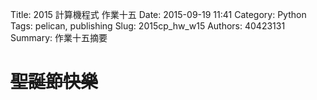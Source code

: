 Title: 2015 計算機程式 作業十五
Date: 2015-09-19 11:41
Category: Python
Tags: pelican, publishing
Slug: 2015cp_hw_w15
Authors: 40423131
Summary: 作業十五摘要


~~聖誕節快樂~~
=============

<!-- 導入 brython.js -->

<script type="text/javascript" src="http://brython.info/src/brython_dist.js"></script>

<!-- 啟動 brython() -->

<script>
window.onload=function(){
brython(1);
}
</script>

<!-- 以下利用 Brython 程式執行繪圖 -->

<canvas id="plotarea" width="400" height="400"></canvas>

<script type="text/python3">
# 導入 doc
from browser import document as doc
from browser import console
import math

# 準備繪圖畫布
canvas = doc["plotarea"]
ctx = canvas.getContext("2d")

# 開始畫直線
ctx.beginPath()
ctx.lineWidth = 5
ctx.moveTo(175, 65)
ctx.lineTo(120, 120)
ctx.strokeStyle = "#008B00"
ctx.stroke()

ctx.beginPath()
ctx.lineWidth = 5
ctx.moveTo(225, 65)
ctx.lineTo(280, 120)
ctx.strokeStyle = "#008B00"
ctx.stroke()

ctx.beginPath()
ctx.lineWidth = 5
ctx.moveTo(280, 120)
ctx.lineTo(240,120)
ctx.strokeStyle ="#008B00"
ctx.stroke()

ctx.beginPath()
ctx.lineWidth = 5
ctx.moveTo(120,120)
ctx.lineTo(160,120)
ctx.strokeStyle = "#008B00"
ctx.stroke()

ctx.beginPath()
ctx.lineWidth = 5
ctx.moveTo(160,120)
ctx.lineTo(80,200 )
ctx.strokeStyle = "#008B00"
ctx.stroke()

ctx.beginPath()
ctx.lineWidth = 5
ctx.moveTo(80,200)
ctx.lineTo(120, 200)
ctx.strokeStyle = "#008B00"
ctx.stroke()

ctx.beginPath()
ctx.lineWidth = 5
ctx.moveTo(120, 200)
ctx.lineTo(40,280)
ctx.strokeStyle = "#008B00"
ctx.stroke()

ctx.beginPath()
ctx.lineWidth = 5
ctx.moveTo(40,280)
ctx.lineTo(360,280)
ctx.strokeStyle = "#008B00"
ctx.stroke()

ctx.beginPath()
ctx.lineWidth = 5
ctx.moveTo(240,120)
ctx.lineTo(320,200)
ctx.strokeStyle = "#008B00"
ctx.stroke()

ctx.beginPath()
ctx.lineWidth = 5
ctx.moveTo(320,200)
ctx.lineTo(280,200)
ctx.strokeStyle = "#008B00"
ctx.stroke()

ctx.beginPath()
ctx.lineWidth = 5
ctx.moveTo(280,200)
ctx.lineTo(360,280)
ctx.strokeStyle = "#008B00"
ctx.stroke()

ctx.beginPath()
ctx.lineWidth = 5
ctx.moveTo(160,280)
ctx.lineTo(160,360 )
ctx.strokeStyle = "#8B4726"
ctx.stroke()

ctx.beginPath()
ctx.lineWidth = 5
ctx.moveTo(240,280)
ctx.lineTo(240, 360)
ctx.strokeStyle = "#8B4726"
ctx.stroke()

ctx.beginPath()
ctx.lineWidth = 5
ctx.moveTo(160, 360)
ctx.lineTo(240,360 )
ctx.strokeStyle = "#8B4726"
ctx.stroke()

ctx.beginPath()
ctx.lineWidth = 5
ctx.moveTo(200,0)
ctx.lineTo(170,80)
ctx.strokeStyle = "#EE9A00"
ctx.stroke()

ctx.beginPath()
ctx.lineWidth = 5
ctx.moveTo(170, 80)
ctx.lineTo(240,24 )
ctx.strokeStyle = "#EE9A00"
ctx.stroke()

ctx.beginPath()
ctx.lineWidth = 5
ctx.moveTo(240,24)
ctx.lineTo(160,24 )
ctx.strokeStyle = "#EE9A00"
ctx.stroke()

ctx.beginPath()
ctx.lineWidth = 5
ctx.moveTo(160,24)
ctx.lineTo(230,80 )
ctx.strokeStyle = "#EE9A00"
ctx.stroke()

ctx.beginPath()
ctx.lineWidth = 5
ctx.moveTo(230,80)
ctx.lineTo(200,0 )
ctx.strokeStyle = "#EE9A00"
ctx.stroke()

ctx.beginPath()
ctx.lineWidth = 5
ctx.moveTo(102,308)
ctx.lineTo(102,360 )
ctx.strokeStyle = "#7D26CD"
ctx.stroke()

ctx.beginPath()
ctx.lineWidth = 5
ctx.moveTo(102,360)
ctx.lineTo(154,360 )
ctx.strokeStyle = "#7D26CD"
ctx.stroke()

ctx.beginPath()
ctx.lineWidth = 5
ctx.moveTo(154,360)
ctx.lineTo(154,308 )
ctx.strokeStyle = "#7D26CD"
ctx.stroke()

ctx.beginPath()
ctx.lineWidth = 5
ctx.moveTo(154,308)
ctx.lineTo(102,308 )
ctx.strokeStyle = "#7D26CD"
ctx.stroke()

ctx.beginPath()
ctx.lineWidth = 5
ctx.moveTo(128,308)
ctx.lineTo(128,360 )
ctx.strokeStyle = "#7D26CD"
ctx.stroke()

ctx.beginPath()
ctx.lineWidth = 5
ctx.moveTo(102,335)
ctx.lineTo(154,335 )
ctx.strokeStyle = "#7D26CD"
ctx.stroke()

</script>


</script>
